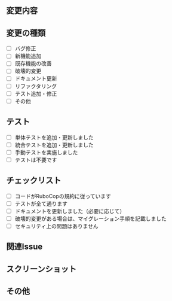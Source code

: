 ## 変更内容

<!-- このPRで何を変更したかを簡潔に説明してください -->

## 変更の種類

<!-- 該当するものにチェックを入れてください -->

- [ ] バグ修正
- [ ] 新機能追加
- [ ] 既存機能の改善
- [ ] 破壊的変更
- [ ] ドキュメント更新
- [ ] リファクタリング
- [ ] テスト追加・修正
- [ ] その他

## テスト

<!-- どのようなテストを行ったかを記載してください -->

- [ ] 単体テストを追加・更新しました
- [ ] 統合テストを追加・更新しました
- [ ] 手動テストを実施しました
- [ ] テストは不要です

## チェックリスト

<!-- 提出前に確認してください -->

- [ ] コードがRuboCopの規約に従っています
- [ ] テストが全て通ります
- [ ] ドキュメントを更新しました（必要に応じて）
- [ ] 破壊的変更がある場合は、マイグレーション手順を記載しました
- [ ] セキュリティ上の問題はありません

## 関連Issue

<!-- 関連するIssue番号を記載してください（例: Fixes #123） -->

## スクリーンショット

<!-- UIの変更がある場合は、スクリーンショットを添付してください -->

## その他

<!-- レビュアーに伝えたいことがあれば記載してください -->
